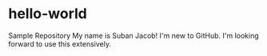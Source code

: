 # hello-world
Sample Repository
My name is Suban Jacob! I'm new to GitHub. 
I'm looking forward to use this extensively.
